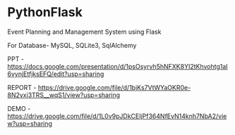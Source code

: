 # PythonFlask
Event Planning and Management System using Flask

For Database- MySQL, SQLite3, SqlAlchemy

PPT - https://docs.google.com/presentation/d/1psOsyrvh5hNFXK8YI2tKhvohtg1aI6vynjEtfjksEFQ/edit?usp=sharing

REPORT - https://drive.google.com/file/d/1bjKs7VtWYaOKR0e-8N2yxj3TRS__wqS1/view?usp=sharing

DEMO - https://drive.google.com/file/d/1L0v9pJDkCEIjPf364NfEvN14knh7NbA2/view?usp=sharing
